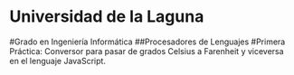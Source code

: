 Universidad de la Laguna
========================
#Grado en Ingeniería Informática
##Procesadores de Lenguajes
#Primera Práctica:
Conversor para pasar de grados Celsius a Farenheit y viceversa en el lenguaje JavaScript.